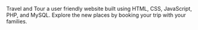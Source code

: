 Travel and Tour a user friendly website built using HTML, CSS, JavaScript, PHP, and MySQL.
Explore the new places by booking your trip with your families.
